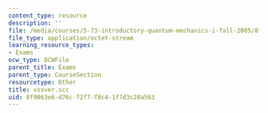 ```yaml
---
content_type: resource
description: ''
file: /media/courses/5-73-introductory-quantum-mechanics-i-fall-2005/8f9063e6d76cf2f7f8c41f7d3c28a563_vssver.scc
file_type: application/octet-stream
learning_resource_types:
- Exams
ocw_type: OCWFile
parent_title: Exams
parent_type: CourseSection
resourcetype: Other
title: vssver.scc
uid: 8f9063e6-d76c-f2f7-f8c4-1f7d3c28a563
---
```

